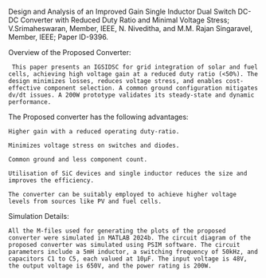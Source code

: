 Design and Analysis of an Improved Gain Single Inductor Dual Switch DC-DC Converter with Reduced Duty Ratio and Minimal Voltage Stress; V.Srimaheswaran, Member, IEEE, N. Niveditha, and M.M. Rajan Singaravel, Member, IEEE; Paper ID-9396.



Overview of the Proposed Converter:

     This paper presents an IGSIDSC for grid integration of solar and fuel cells, achieving high voltage gain at a reduced duty ratio (<50%). The design minimizes losses, reduces voltage stress, and enables cost-effective component selection. A common ground configuration mitigates dv/dt issues. A 200W prototype validates its steady-state and dynamic performance.

The Proposed converter has the following advantages:

    Higher gain with a reduced operating duty-ratio.

    Minimizes voltage stress on switches and diodes.

    Common ground and less component count.

    Utilisation of SiC devices and single inductor reduces the size and improves the efficiency. 

    The converter can be suitably employed to achieve higher voltage levels from sources like PV and fuel cells.

Simulation Details:

    All the M-files used for generating the plots of the proposed converter were simulated in MATLAB 2024b. The circuit diagram of the proposed converter was simulated using PSIM software. The circuit parameters include a 5mH inductor, a switching frequency of 50kHz, and capacitors C1 to C5, each valued at 10µF. The input voltage is 48V, the output voltage is 650V, and the power rating is 200W.
